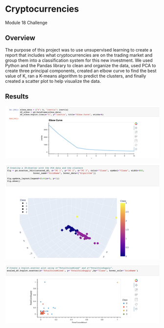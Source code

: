 # Cryptocurrencies
Module 18 Challenge
## Overview
The purpose of this project was to use unsupervised learning to create a report that includes what cryptocurrencies are on the trading market and group them into a classification system for this new investment. We used Python and the Pandas library to clean and organize the data, used PCA to create three principal components, created an elbow curve to find the best value of K, ran a K-means algorithm to predict the clusters, and finally created a scatter plot to help visualize the data.

## Results

![image](https://github.com/aisligrace/Cryptocurrencies/blob/main/Screen%20Shot%202022-05-03%20at%204.49.44%20PM.png)

![image](https://github.com/aisligrace/Cryptocurrencies/blob/main/Screen%20Shot%202022-05-03%20at%204.38.36%20PM.png)

![image](https://github.com/aisligrace/Cryptocurrencies/blob/main/Screen%20Shot%202022-05-03%20at%204.38.48%20PM.png)

